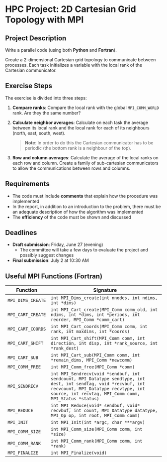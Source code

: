 # HPC Project: 2D Cartesian Grid Topology with MPI

## Project Description

Write a parallel code (using both **Python** and **Fortran**).

Create a 2-dimensional Cartesian grid topology to communicate between processes. Each task initializes a variable with the local rank of the Cartesian communicator.

## Exercise Steps

The exercise is divided into three steps:

1. **Compare ranks**: Compare the local rank with the global `MPI_COMM_WORLD` rank. Are they the same number?

2. **Calculate neighbor averages**: Calculate on each task the average between its local rank and the local rank for each of its neighbours (north, east, south, west).
   > **Note**: In order to do this the Cartesian communicator has to be periodic (the bottom rank is a neighbour of the top).

3. **Row and column averages**: Calculate the average of the local ranks on each row and column. Create a family of sub-cartesian communicators to allow the communications between rows and columns.

## Requirements

- The code must include **comments** that explain how the procedure was implemented
- In the report, in addition to an introduction to the problem, there must be an adequate description of how the algorithm was implemented
- The **efficiency** of the code must be shown and discussed

## Deadlines

- **Draft submission**: Friday, June 27 (evening)
  - The committee will take a few days to evaluate the project and possibly suggest changes
- **Final submission**: July 2 at 10:30 AM

## Useful MPI Functions (Fortran)

| Function | Signature |
|----------|-----------|
| `MPI_DIMS_CREATE` | `int MPI_Dims_create(int nnodes, int ndims, int *dims)` |
| `MPI_CART_CREATE` | `int MPI_Cart_create(MPI_Comm comm_old, int ndims, int *dims, int *periods, int reorder, MPI_Comm *comm_cart)` |
| `MPI_CART_COORDS` | `int MPI_Cart_coords(MPI_Comm comm, int rank, int maxdims, int *coords)` |
| `MPI_CART_SHIFT` | `int MPI_Cart_shift(MPI_Comm comm, int direction, int disp, int *rank_source, int *rank_dest)` |
| `MPI_CART_SUB` | `int MPI_Cart_sub(MPI_Comm comm, int *remain_dims, MPI_Comm *newcomm)` |
| `MPI_COMM_FREE` | `int MPI_Comm_free(MPI_Comm *comm)` |
| `MPI_SENDRECV` | `int MPI_Sendrecv(void *sendbuf, int sendcount, MPI_Datatype sendtype, int dest, int sendtag, void *recvbuf, int recvcount, MPI_Datatype recvtype, int source, int recvtag, MPI_Comm comm, MPI_Status *status)` |
| `MPI_REDUCE` | `int MPI_Reduce(void* sendbuf, void* recvbuf, int count, MPI_Datatype datatype, MPI_Op op, int root, MPI_Comm comm)` |
| `MPI_INIT` | `int MPI_Init(int *argc, char ***argv)` |
| `MPI_COMM_SIZE` | `int MPI_Comm_size(MPI_Comm comm, int *size)` |
| `MPI_COMM_RANK` | `int MPI_Comm_rank(MPI_Comm comm, int *rank)` |
| `MPI_FINALIZE` | `int MPI_Finalize(void)` |
